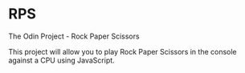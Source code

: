 # RPS
The Odin Project - Rock Paper Scissors

This project will allow you to play Rock Paper Scissors in the console against a CPU using JavaScript.